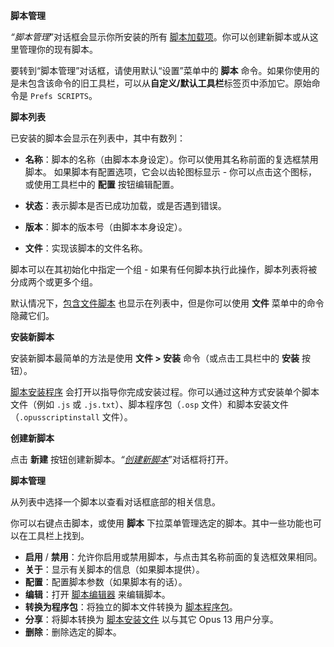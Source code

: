 **脚本管理**

*“脚本管理*”对话框会显示你所安装的所有 [脚本加载项](/Manual/scripting/script_add-ins/README.zh.md)。你可以创建新脚本或从这里管理你的现有脚本。

要转到“脚本管理”对话框，请使用默认“设置”菜单中的 **脚本** 命令。如果你使用的是未包含该命令的旧工具栏，可以从**自定义/默认工具栏**标签页中添加它。原始命令是 `Prefs SCRIPTS`。

**脚本列表**

已安装的脚本会显示在列表中，其中有数列：

- **名称**：脚本的名称（由脚本本身设定）。你可以使用其名称前面的复选框禁用脚本。
如果脚本有配置选项，它会以齿轮图标显示 - 你可以点击这个图标，或使用工具栏中的 **配置** 按钮编辑配置。

- **状态**：表示脚本是否已成功加载，或是否遇到错误。
- **版本**：脚本的版本号（由脚本本身设定）。
- **文件**：实现该脚本的文件名称。

脚本可以在其初始化中指定一个组 - 如果有任何脚本执行此操作，脚本列表将被分成两个或更多个组。

默认情况下，[包含文件脚本](script_add-ins/include_files.zh.md) 也显示在列表中，但是你可以使用 **文件** 菜单中的命令隐藏它们。

**安装新脚本**

安装新脚本最简单的方法是使用 **文件 > 安装** 命令（或点击工具栏中的 **安装** 按钮）。

[脚本安装程序](/Manual/scripting/script_management/installer.zh.md) 会打开以指导你完成安装过程。你可以通过这种方式安装单个脚本文件（例如 `.js` 或 `.js.txt`）、脚本程序包（`.osp` 文件）和脚本安装文件（`.opusscriptinstall` 文件）。

**创建新脚本**

点击 **新建** 按钮创建新脚本。*“[创建新脚本](/Manual/scripting/script_management/new_script.zh.md)*”对话框将打开。

**脚本管理**

从列表中选择一个脚本以查看对话框底部的相关信息。

你可以右键点击脚本，或使用 **脚本** 下拉菜单管理选定的脚本。其中一些功能也可以在工具栏上找到。

- **启用** / **禁用**：允许你启用或禁用脚本，与点击其名称前面的复选框效果相同。
- **关于**：显示有关脚本的信息（如果脚本提供）。
- **配置**：配置脚本参数（如果脚本有的话）。
- **编辑**：打开 [脚本编辑器](script_editor/README.zh.md) 来编辑脚本。
- **转换为程序包**：将独立的脚本文件转换为 [脚本程序包](script_add-ins/script_package.zh.md)。
- **分享**：将脚本转换为 [脚本安装文件](/Manual/scripting/script_management/installer.zh.md) 以与其它 Opus 13 用户分享。
- **删除**：删除选定的脚本。